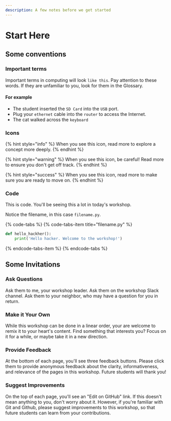 ```yaml
---
description: A few notes before we get started
---
```


# Start Here

## Some conventions

### Important terms

Important terms in computing will look `like this`. Pay attention to these words. If they are unfamiliar to you, look for them in the Glossary.

#### For example

* The student inserted the `SD Card` into the `USB` port.
* Plug your `ethernet` cable into the `router` to access the Internet.
* The cat walked across the `keyboard`

### Icons

{% hint style="info" %}
When you see this icon, read more to explore a concept more deeply.
{% endhint %}

{% hint style="warning" %}
When you see this icon, be careful! Read more to ensure you don't get off track.
{% endhint %}

{% hint style="success" %}
When you see this icon, read more to make sure you are ready to move on.
{% endhint %}

### Code

This is code. You'll be seeing this a lot in today's workshop.

Notice the filename, in this case `filename.py`.

{% code-tabs %}
{% code-tabs-item title="filename.py" %}
```python
def hello_hackher():
    print('Hello hacker. Welcome to the workshop!')
```
{% endcode-tabs-item %}
{% endcode-tabs %}

## Some Invitations

### Ask Questions

Ask them to me, your workshop leader. Ask them on the workshop Slack channel. Ask them to your neighbor, who may have a question for you in return.

### Make it Your Own

While this workshop can be done in a linear order, your are welcome to remix it to your heart's content. Find something that interests you? Focus on it for a while, or maybe take it in a new direction.

### Provide Feedback

At the bottom of each page, you'll see three feedback buttons. Please click them to provide anonymous feedback about the clarity, informativeness, and relevance of the pages in this workshop. Future students will thank you!

### Suggest Improvements

On the top of each page, you'll see an "Edit on GitHub" link. If this doesn't mean anything to you, don't worry about it. However, if you're familiar with Git and Github, please suggest improvements to this workshop, so that future students can learn from your contributions.

